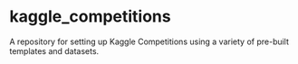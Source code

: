 # kaggle_competitions
A repository for setting up Kaggle Competitions using a variety of pre-built templates and datasets.
